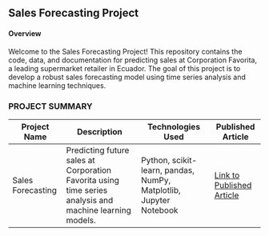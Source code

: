 ## Sales Forecasting Project

#### Overview
Welcome to the Sales Forecasting Project! This repository contains the code, data, and documentation for predicting sales at Corporation Favorita, a leading supermarket retailer in Ecuador. The goal of this project is to develop a robust sales forecasting model using time series analysis and machine learning techniques.

### PROJECT SUMMARY
| Project Name        | Description                                                                                             | Technologies Used                                    | Published Article                                           |
|---------------------|---------------------------------------------------------------------------------------------------------|------------------------------------------------------|-------------------------------------------------------------|
| Sales Forecasting   | Predicting future sales at Corporation Favorita using time series analysis and machine learning models. | Python, scikit-learn, pandas, NumPy, Matplotlib, Jupyter Notebook | [Link to Published Article](https://mavenanalytics.io/project/7588) |


